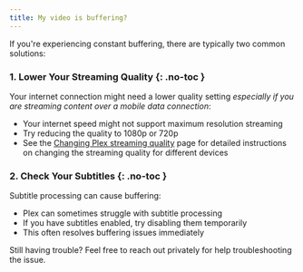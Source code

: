 ```yaml
---
title: My video is buffering?
---
```


If you're experiencing constant buffering, there are typically two common solutions:

### 1. Lower Your Streaming Quality {: .no-toc }

Your internet connection might need a lower quality setting *especially if you are streaming content over a mobile data connection*:

* Your internet speed might not support maximum resolution streaming
* Try reducing the quality to 1080p or 720p
* See the [Changing Plex streaming quality](../getting-started/changing-stream-quality/index) page for detailed instructions on changing the streaming quality for different devices

### 2. Check Your Subtitles {: .no-toc }

Subtitle processing can cause buffering:

* Plex can sometimes struggle with subtitle processing
* If you have subtitles enabled, try disabling them temporarily
* This often resolves buffering issues immediately

Still having trouble? Feel free to reach out privately for help troubleshooting the issue.
